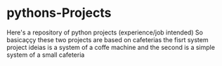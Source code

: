 # pythons-Projects
Here's a repository of python projects (experience/job intended)
So basicaççy these two projects are based on cafeterias the fisrt system project ideias is a system of a coffe machine 
and the second is a simple system of a small cafeteria 
